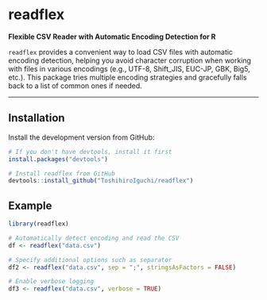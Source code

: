 # readflex

**Flexible CSV Reader with Automatic Encoding Detection for R**

`readflex` provides a convenient way to load CSV files with automatic encoding detection, helping you avoid character corruption when working with files in various encodings (e.g., UTF-8, Shift_JIS, EUC-JP, GBK, Big5, etc.). This package tries multiple encoding strategies and gracefully falls back to a list of common ones if needed.

---

## Installation

Install the development version from GitHub:

```r
# If you don't have devtools, install it first
install.packages("devtools")

# Install readflex from GitHub
devtools::install_github("ToshihiroIguchi/readflex")
```

## Example

``` r
library(readflex)

# Automatically detect encoding and read the CSV
df <- readflex("data.csv")

# Specify additional options such as separator
df2 <- readflex("data.csv", sep = ";", stringsAsFactors = FALSE)

# Enable verbose logging
df3 <- readflex("data.csv", verbose = TRUE)

```

